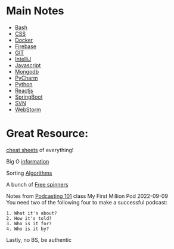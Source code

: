 # Main Notes
- [Bash](bash.md)
- [CSS](css.md)
- [Docker](docker.md)
- [Firebase](firebase.md)
- [GIT](git.md)
- [IntelliJ](intelliJ.md)
- [Javascript](javascript.md)
- [Mongodb](mongodb.md)
- [PyCharm](pycharm.md)
- [Python](python.md)
- [Reactjs](reactjs.md)
- [SpringBoot](springboot.md)
- [SVN](svn.md)
- [WebStorm](webstorm.md)

# Great Resource:
[cheat sheets](https://cheat.sh) of everything!

Big O [information](https://www.bigocheatsheet.com)

Sorting [Algorithms](https://www.toptal.com/developers/sorting-algorithms)

A bunch of [Free spinners](https://tobiasahlin.com/spinkit/)

Notes from [Podcasting 101](pdfs%2FPodcasting-101.pdf) class
My First Million Pod 2022-09-09  
You need two of the following four to make a successful podcast:  

	1. What it's about?
	2. How it's told?
	3. Who is it for?
	4. Who is it by?

Lastly, no BS, be authentic 
